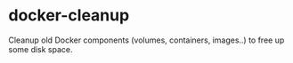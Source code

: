 # docker-cleanup
Cleanup old Docker components (volumes, containers, images..) to free up some disk space.
